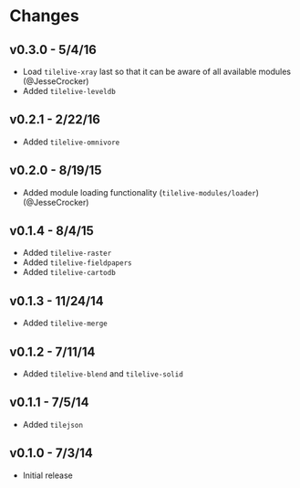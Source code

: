 # Changes

## v0.3.0 - 5/4/16

* Load `tilelive-xray` last so that it can be aware of all available modules (@JesseCrocker)
* Added `tilelive-leveldb`

## v0.2.1 - 2/22/16

* Added `tilelive-omnivore`

## v0.2.0 - 8/19/15

* Added module loading functionality (`tilelive-modules/loader`) (@JesseCrocker)

## v0.1.4 - 8/4/15

* Added `tilelive-raster`
* Added `tilelive-fieldpapers`
* Added `tilelive-cartodb`

## v0.1.3 - 11/24/14

* Added `tilelive-merge`

## v0.1.2 - 7/11/14

* Added `tilelive-blend` and `tilelive-solid`

## v0.1.1 - 7/5/14

* Added `tilejson`

## v0.1.0 - 7/3/14

* Initial release
